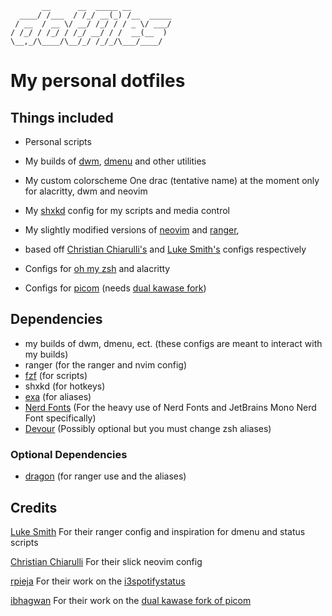 ```
       __      __  _____ __
  ____/ /___  / /_/ __(_) /__  _____
 / __  / __ \/ __/ /_/ / / _ \/ ___/
/ /_/ / /_/ / /_/ __/ / /  __(__  )
\__,_/\____/\__/_/ /_/_/\___/____/
```

# My personal dotfiles

## Things included

- Personal scripts

- My builds of [dwm](https://dwm.suckless.org/), [dmenu](https://tools.suckless.org/dmenu/) and other utilities

- My custom colorscheme One drac (tentative name) at the moment only for alacritty, dwm and neovim

- My [shxkd](https://github.com/baskerville/sxhkd) config for my scripts and media control

- My slightly modified versions of [neovim](https://neovim.io/) and [ranger](https://github.com/ranger/ranger),
- based off [Christian Chiarulli's](https://github.com/ChristianChiarulli/nvim) and [Luke Smith's](https://github.com/LukeSmithxyz/voidrice) configs respectively

- Configs for [oh my zsh](https://ohmyz.sh/) and alacritty

- Configs for [picom](https://github.com/yshui/picom) (needs [dual kawase fork](https://github.com/ibhagwan/picom))

## Dependencies

- my builds of dwm, dmenu, ect. (these configs are meant to interact with my builds)
- ranger (for the ranger and nvim config)
- [fzf](https://github.com/junegunn/fzf) (for scripts)
- shxkd (for hotkeys)
- [exa](https://the.exa.website/) (for aliases)
- [Nerd Fonts](https://www.nerdfonts.com/) (For the heavy use of Nerd Fonts and JetBrains Mono Nerd Font specifically)
- [Devour](https://github.com/salman-abedin/devour) (Possibly optional but you must change zsh aliases)

### Optional Dependencies

- [dragon](https://github.com/mwh/dragon) (for ranger use and the aliases)

## Credits

[Luke Smith](https://github.com/LukeSmithxyz) For their ranger config and inspiration for dmenu and status scripts

[Christian Chiarulli](https://github.com/ChristianChiarulli) For their slick neovim config

[rpieja](https://github.com/rpieja) For their work on the [i3spotifystatus](https://github.com/rpieja/i3spotifystatus)

[ibhagwan](https://github.com/ibhagwan) For their work on the [dual kawase fork of picom](https://github.com/ibhagwan/picom)
